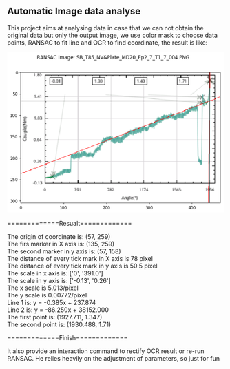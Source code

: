 ## Automatic Image data analyse

This project aims at analysing data in case that we can not obtain the original data but only the output image, we use color mask to choose data points, RANSAC to fit line and OCR to find coordinate, the result is like:

![](https://github.com/XiaoyuBIE1994/Auto_ImageData_Analyse/blob/master/Result_example.png)

=============Resualt=============


The origin of coordinate is: (57, 259)  
The firs marker in X axis is: (135, 259)  
The second marker in y axis is: (57, 158)  
The distance of every tick mark in X axis is 78 pixel  
The distance of every tick mark in y axis is 50.5 pixel  
The scale in x axis is: ['0', '391.0']  
The scale in y axis is: ['-0.13', '0.26']  
The x scale is 5.013/pixel  
The y scale is 0.00772/pixel  
Line 1 is: y = -0.385x + 237.874  
Line 2 is: y = -86.250x + 38152.000  
The first point is: (1927.711, 1.347)  
The second point is: (1930.488, 1.71)  


=============Finish=============

It also provide an interaction command to rectify OCR result or re-run RANSAC. He relies heavily on the adjustment of parameters, so just for fun
